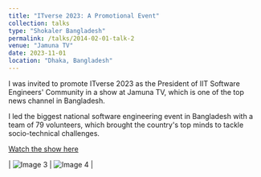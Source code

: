 ```yaml
---
title: "ITverse 2023: A Promotional Event"
collection: talks
type: "Shokaler Bangladesh"
permalink: /talks/2014-02-01-talk-2
venue: "Jamuna TV"
date: 2023-11-01
location: "Dhaka, Bangladesh"
---
```


I was invited to promote ITverse 2023 as the President of IIT Software Engineers' Community in a show at Jamuna TV, which is one of the top news channel in Bangladesh.

I led the biggest national software engineering event in Bangladesh with a team of 79 volunteers, which brought the country's top minds to tackle socio-technical challenges.


[Watch the show here](https://drive.google.com/file/d/1d4nEQgVAV6jJfJbyKxetUZ7Ky-qiP0DK/view?usp=sharing)


| ![Image 3](https://saleheenshafiq9.github.io/images/smart.jpg) | ![Image 4](https://saleheenshafiq9.github.io/images/smart-2.jpg) |
